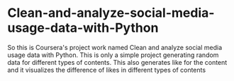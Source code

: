 # Clean-and-analyze-social-media-usage-data-with-Python
So this is Coursera's project work named Clean and analyze social media usage data with Python. This is only a simple project generating random data for different types of contents. This also generates like for the content and it visualizes the difference of likes in different types of contents
